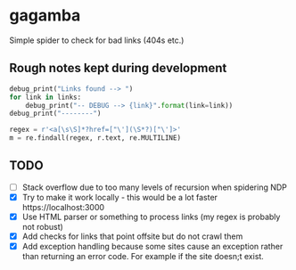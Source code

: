 # gagamba

Simple spider to check for bad links (404s etc.)

## Rough notes kept during development

``` python
debug_print("Links found --> ")
for link in links:
    debug_print("-- DEBUG --> {link}".format(link=link))
debug_print("--------")
```

``` python
regex = r'<a[\s\S]*?href=["\'](\S*?)["\']>'
m = re.findall(regex, r.text, re.MULTILINE)
```

## TODO

- [ ] Stack overflow due to too many levels of recursion when spidering NDP
- [x] Try to make it work locally - this would be a lot faster https://localhost:3000
- [x] Use HTML parser or something to process links (my regex is probably not robust)
- [x] Add checks for links that point offsite but do not crawl them
- [x] Add exception handling because some sites cause an exception rather than returning an error code. For example if the site doesn;t          exist.

